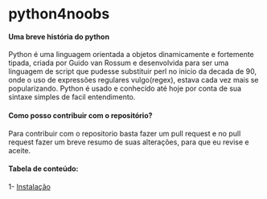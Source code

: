 # python4noobs

<h4>Uma breve história do python</h4>
Python é uma linguagem orientada a objetos dinamicamente e fortemente tipada, criada por Guido van Rossum e desenvolvida para ser uma linguagem de script que pudesse substituir perl no inicio da decada de 90, onde o uso de expressões regulares vulgo(regex), estava cada vez mais se popularizando. Python é usado e conhecido até hoje por conta de sua sintaxe simples de facil entendimento.

<h4>Como posso contribuir com o repositório?</h4>
Para contribuir com o repositorio basta fazer um pull request e no pull request fazer um breve resumo de suas alterações, para que eu revise e aceite.

<h4>Tabela de conteúdo:</h4>
1- <a href="https://github.com/BrunoCiccarino/python4noobs/edit/main/instala%C3%A7%C3%A3o/README.md">Instalação</a>
